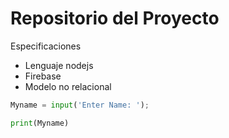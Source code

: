 # Repositorio del Proyecto

Especificaciones

* Lenguaje nodejs
* Firebase
* Modelo no relacional

```python
Myname = input('Enter Name: ');

print(Myname)

```
 

